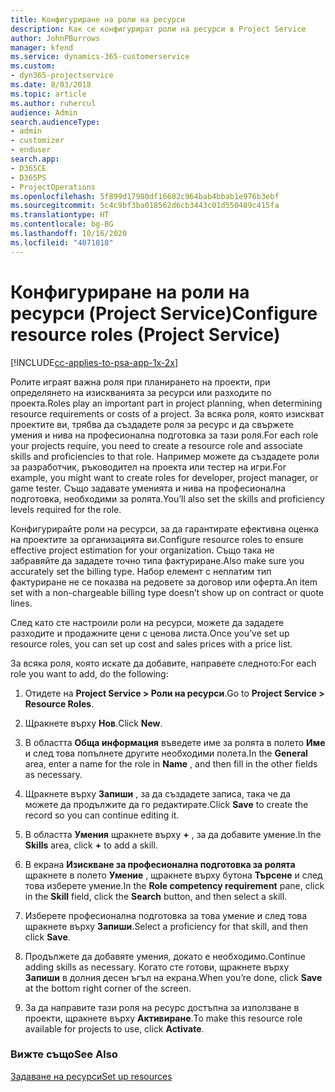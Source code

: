 ```yaml
---
title: Конфигуриране на роли на ресурси
description: Как се конфигурират роли на ресурси в Project Service
author: JohnPBurrows
manager: kfend
ms.service: dynamics-365-customerservice
ms.custom:
- dyn365-projectservice
ms.date: 8/03/2018
ms.topic: article
ms.author: ruhercul
audience: Admin
search.audienceType:
- admin
- customizer
- enduser
search.app:
- D365CE
- D365PS
- ProjectOperations
ms.openlocfilehash: 5f899d17980df16602c964bab4bbab1e976b3ebf
ms.sourcegitcommit: 5c4c9bf3ba018562d6cb3443c01d550489c415fa
ms.translationtype: HT
ms.contentlocale: bg-BG
ms.lasthandoff: 10/16/2020
ms.locfileid: "4071818"
---
```

# <a name="configure-resource-roles-project-service"></a><span data-ttu-id="9b0de-103">Конфигуриране на роли на ресурси (Project Service)</span><span class="sxs-lookup"><span data-stu-id="9b0de-103">Configure resource roles (Project Service)</span></span>

[!INCLUDE[cc-applies-to-psa-app-1x-2x](../includes/cc-applies-to-psa-app-1x-2x.md)]

<span data-ttu-id="9b0de-104">Ролите играят важна роля при планирането на проекти, при определянето на изискванията за ресурси или разходите по проекта.</span><span class="sxs-lookup"><span data-stu-id="9b0de-104">Roles play an important part in project planning, when determining resource requirements or costs of a project.</span></span> <span data-ttu-id="9b0de-105">За всяка роля, която изискват проектите ви, трябва да създадете роля за ресурс и да свържете умения и нива на професионална подготовка за тази роля.</span><span class="sxs-lookup"><span data-stu-id="9b0de-105">For each role your projects require, you need to create a resource role and associate skills and proficiencies to that role.</span></span> <span data-ttu-id="9b0de-106">Например можете да създадете роли за разработчик, ръководител на проекта или тестер на игри.</span><span class="sxs-lookup"><span data-stu-id="9b0de-106">For example, you might want to create roles for developer, project manager, or game tester.</span></span> <span data-ttu-id="9b0de-107">Също задавате уменията и нива на професионална подготовка, необходими за ролята.</span><span class="sxs-lookup"><span data-stu-id="9b0de-107">You’ll also set the skills and proficiency levels required for the role.</span></span>  
  
 <span data-ttu-id="9b0de-108">Конфигурирайте роли на ресурси, за да гарантирате ефективна оценка на проектите за организацията ви.</span><span class="sxs-lookup"><span data-stu-id="9b0de-108">Configure resource roles to ensure effective project estimation for your organization.</span></span>  <span data-ttu-id="9b0de-109">Също така не забравяйте да зададете точно типа фактуриране.</span><span class="sxs-lookup"><span data-stu-id="9b0de-109">Also make sure you accurately set the billing type.</span></span> <span data-ttu-id="9b0de-110">Набор елемент с неплатим тип фактуриране не се показва на редовете за договор или оферта.</span><span class="sxs-lookup"><span data-stu-id="9b0de-110">An item set with a non-chargeable billing type doesn’t show up on contract or quote lines.</span></span>  
  
 <span data-ttu-id="9b0de-111">След като сте настроили роли на ресурси, можете да зададете разходите и продажните цени с ценова листа.</span><span class="sxs-lookup"><span data-stu-id="9b0de-111">Once you’ve set up resource roles, you can set up cost and sales prices with a price list.</span></span>  
  
 <span data-ttu-id="9b0de-112">За всяка роля, която искате да добавите, направете следното:</span><span class="sxs-lookup"><span data-stu-id="9b0de-112">For each role you want to add, do the following:</span></span>  
  
1.  <span data-ttu-id="9b0de-113">Отидете на **Project Service > Роли на ресурси**.</span><span class="sxs-lookup"><span data-stu-id="9b0de-113">Go to **Project Service > Resource Roles**.</span></span>  
  
2.  <span data-ttu-id="9b0de-114">Щракнете върху **Нов**.</span><span class="sxs-lookup"><span data-stu-id="9b0de-114">Click **New**.</span></span>  
  
3.  <span data-ttu-id="9b0de-115">В областта **Обща информация** въведете име за ролята в полето **Име** и след това попълнете другите необходими полета.</span><span class="sxs-lookup"><span data-stu-id="9b0de-115">In the **General** area, enter a name for the role in **Name** , and then fill in the other fields as necessary.</span></span>  
  
4.  <span data-ttu-id="9b0de-116">Щракнете върху **Запиши** , за да създадете записа, така че да можете да продължите да го редактирате.</span><span class="sxs-lookup"><span data-stu-id="9b0de-116">Click **Save** to create the record so you can continue editing it.</span></span>  
  
5.  <span data-ttu-id="9b0de-117">В областта **Умения** щракнете върху **+** , за да добавите умение.</span><span class="sxs-lookup"><span data-stu-id="9b0de-117">In the **Skills** area, click **+** to add a skill.</span></span>  
  
6.  <span data-ttu-id="9b0de-118">В екрана **Изискване за професионална подготовка за ролята** щракнете в полето **Умение** , щракнете върху бутона **Търсене** и след това изберете умение.</span><span class="sxs-lookup"><span data-stu-id="9b0de-118">In the **Role competency requirement** pane, click in the **Skill** field, click the **Search** button, and then select a skill.</span></span>  
  
7.  <span data-ttu-id="9b0de-119">Изберете професионална подготовка за това умение и след това щракнете върху **Запиши**.</span><span class="sxs-lookup"><span data-stu-id="9b0de-119">Select a proficiency for that skill, and then click **Save**.</span></span>  
  
8.  <span data-ttu-id="9b0de-120">Продължете да добавяте умения, докато е необходимо.</span><span class="sxs-lookup"><span data-stu-id="9b0de-120">Continue adding skills as necessary.</span></span> <span data-ttu-id="9b0de-121">Когато сте готови, щракнете върху **Запиши** в долния десен ъгъл на екрана.</span><span class="sxs-lookup"><span data-stu-id="9b0de-121">When you’re done, click **Save** at the bottom right corner of the screen.</span></span>  
  
9. <span data-ttu-id="9b0de-122">За да направите тази роля на ресурс достъпна за използване в проекти, щракнете върху **Активиране**.</span><span class="sxs-lookup"><span data-stu-id="9b0de-122">To make this resource role available for projects to use, click **Activate**.</span></span>  
  
### <a name="see-also"></a><span data-ttu-id="9b0de-123">Вижте също</span><span class="sxs-lookup"><span data-stu-id="9b0de-123">See Also</span></span>  
 [<span data-ttu-id="9b0de-124">Задаване на ресурси</span><span class="sxs-lookup"><span data-stu-id="9b0de-124">Set up resources</span></span>](../psa/set-up-resources.md)
